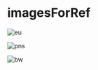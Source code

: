 # imagesForRef
![eu](https://github.com/ThariSenanayake991qazxsw2/imagesForRef/assets/106215434/a9e05cdd-5aee-4da0-8250-fab1acd1c639)

![pns](https://github.com/ThariSenanayake991qazxsw2/imagesForRef/assets/106215434/910b19a9-1a8b-4b7c-a1bf-cbda3da80375)

![bw](https://github.com/ThariSenanayake991qazxsw2/imagesForRef/assets/106215434/7383a6c9-b64b-4559-8277-732effec5c90)

